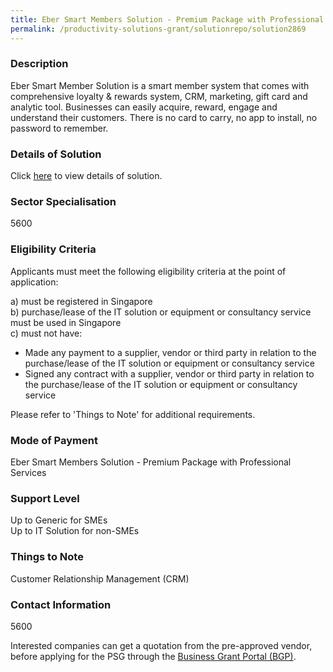 ```yaml
---
title: Eber Smart Members Solution - Premium Package with Professional Services
permalink: /productivity-solutions-grant/solutionrepo/solution2869
---
```


### Description

Eber Smart Member Solution is a smart member system that comes with comprehensive loyalty & rewards system, CRM, marketing, gift card and analytic tool. Businesses can easily acquire, reward, engage and understand their customers. There is no card to carry, no app to install, no password to remember.

### Details of Solution

Click <a href='Eber Pte Ltd' target='_blank' rel='noopener'>here</a> to view details of solution.

### Sector Specialisation

5600

### Eligibility Criteria

Applicants must meet the following eligibility criteria at the point of application:

a) must be registered in Singapore <br>
b) purchase/lease of the IT solution or equipment or consultancy service must be used in Singapore <br>
c) must not have:
- Made any payment to a supplier, vendor or third party in relation to the purchase/lease of the IT solution or equipment or consultancy service
- Signed any contract with a supplier, vendor or third party in relation to the purchase/lease of the IT solution or equipment or consultancy service

Please refer to 'Things to Note' for additional requirements.

### Mode of Payment
Eber Smart Members Solution - Premium Package with Professional Services

### Support Level
Up to Generic for SMEs <br>
Up to IT Solution for non-SMEs

### Things to Note
Customer Relationship Management (CRM)

### Contact Information
5600

Interested companies can get a quotation from the pre-approved vendor, before applying for the PSG through the <a target='_blank' rel='noopener' href='https://www.businessgrants.gov.sg/'>Business Grant Portal (BGP)</a>.
